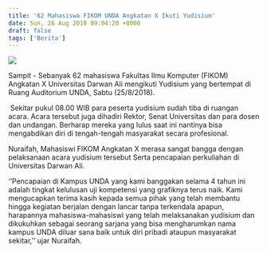 ```yaml
---
title: '62 Mahasiswa FIKOM UNDA Angkatan X Ikuti Yudisium'
date: Sun, 26 Aug 2018 09:04:20 +0000
draft: false
tags: ['Berita']
---
```


![](https://unda.ac.id/2/wp-content/uploads/2019/01/WhatsApp_Image_2018-09-17_at_16.08.24_1-1024x682.jpeg)

Sampit - Sebanyak 62 mahasiswa Fakultas Ilmu Komputer (FIKOM) Angkatan X Universitas Darwan Ali mengikuti Yudisium yang bertempat di Ruang Auditorium UNDA, Sabtu (25/8/2018). 

 Sekitar pukul 08.00 WIB para peserta yudisium sudah tiba di ruangan acara. Acara tersebut juga dihadiri Rektor, Senat Universitas dan para dosen dan undangan. Berharap mereka yang lulus saat ini nantinya bisa mengabdikan diri di tengah-tengah masyarakat secara profesional.

Nuraifah, Mahasiswi FIKOM Angkatan X merasa sangat bangga dengan pelaksanaan acara yudisium tersebut Serta pencapaian perkuliahan di Universitas Darwan Ali. 

‘’Pencapaian di Kampus UNDA yang kami banggakan selama 4 tahun ini adalah tingkat kelulusan uji kompetensi yang grafiknya terus naik. Kami mengucapkan terima kasih kepada semua pihak yang telah membantu hingga kegiatan berjalan dengan lancar tanpa terkendala apapun, harapannya mahasiswa-mahasiswi yang telah melaksanakan yudisium dan dikukuhkan sebagai seorang sarjana yang bisa mengharumkan nama kampus UNDA diluar sana baik untuk diri pribadi ataupun masyarakat sekitar,’’ ujar Nuraifah.